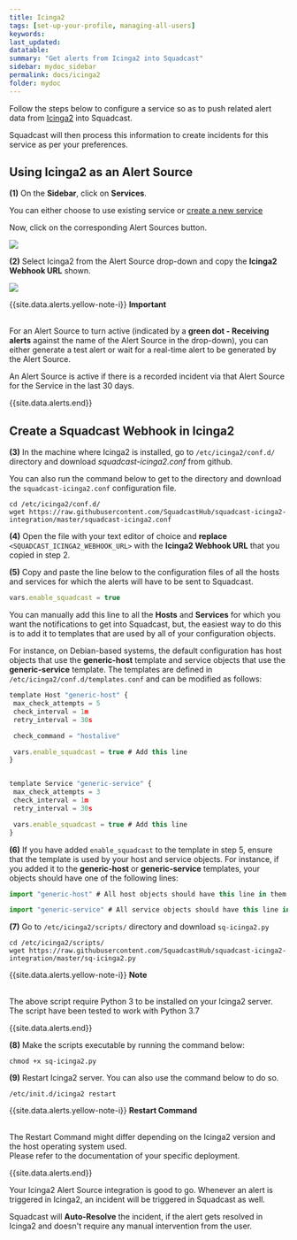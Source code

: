 ```yaml
---
title: Icinga2
tags: [set-up-your-profile, managing-all-users]
keywords: 
last_updated: 
datatable: 
summary: "Get alerts from Icinga2 into Squadcast"
sidebar: mydoc_sidebar
permalink: docs/icinga2
folder: mydoc
---
```


Follow the steps below to configure a service so as to push related alert data from [Icinga2](https://icinga.com/docs/icinga2/latest/) into Squadcast.

Squadcast will then process this information to create incidents for this service as per your preferences.

## Using Icinga2 as an Alert Source

**(1)** On the **Sidebar**, click on **Services**.

You can either choose to use existing service or [create a new service](adding-a-service-1)

Now, click on the corresponding Alert Sources button.

![](images/icinga2_0.png)

**(2)** Select Icinga2 from the Alert Source drop-down and copy the **Icinga2 Webhook URL** shown.

![](images/icinga2_1.png)

{{site.data.alerts.yellow-note-i}}
<b>Important</b><br/><br/>
<p>For an Alert Source to turn active (indicated by a <b>green dot - Receiving alerts</b> against the name of the Alert Source in the drop-down), you can either generate a test alert or wait for a real-time alert to be generated by the Alert Source.</p>
<p>An Alert Source is active if there is a recorded incident via that Alert Source for the Service in the last 30 days.</p>
{{site.data.alerts.end}}

## Create a Squadcast Webhook in Icinga2

**(3)** In the machine where Icinga2 is installed, go to `/etc/icinga2/conf.d/` directory and download *squadcast-icinga2.conf* from github. 

You can also run the command below to get to the directory and download the `squadcast-icinga2.conf` configuration file. 

```
cd /etc/icinga2/conf.d/
wget https://raw.githubusercontent.com/SquadcastHub/squadcast-icinga2-integration/master/squadcast-icinga2.conf
```

**(4)** Open the file with your text editor of choice and **replace** `<SQUADCAST_ICINGA2_WEBHOOK_URL>` with the  **Icinga2 Webhook URL** that you copied in step 2.

**(5)** Copy and paste the line below to the configuration files of all the hosts and services for which the alerts will have to be sent to Squadcast. 

```javascript
vars.enable_squadcast = true
```

You can manually add this line to all the **Hosts** and **Services** for which you want the notifications to get into Squadcast, but, the easiest way to do this is to add it to templates that are used by all of your configuration objects. 

For instance, on Debian-based systems, the default configuration has host objects that use the **generic-host** template and service objects that use the **generic-service** template. The templates are defined in `/etc/icinga2/conf.d/templates.conf` and can be modified as follows:

```javascript
template Host "generic-host" {
 max_check_attempts = 5
 check_interval = 1m
 retry_interval = 30s

 check_command = "hostalive"

 vars.enable_squadcast = true # Add this line
}


template Service "generic-service" {
 max_check_attempts = 3
 check_interval = 1m
 retry_interval = 30s

 vars.enable_squadcast = true # Add this line
}
```
**(6)** If you have added `enable_squadcast` to the template in step 5, ensure that the template is used by your host and service objects. For instance, if you added it to the **generic-host** or **generic-service** templates, your objects should have one of the following lines: 

```javascript
import "generic-host" # All host objects should have this line in them
```

```javascript
import "generic-service" # All service objects should have this line in them
```

**(7)** Go to `/etc/icinga2/scripts/` directory and download `sq-icinga2.py` 

```
cd /etc/icinga2/scripts/
wget https://raw.githubusercontent.com/SquadcastHub/squadcast-icinga2-integration/master/sq-icinga2.py
```

{{site.data.alerts.yellow-note-i}}
<b>Note</b>
<br/><br/><p>The above script require Python 3 to be installed on your Icinga2 server.<br/>
The script have been tested to work with Python 3.7</p>
{{site.data.alerts.end}}

**(8)** Make the scripts executable by running the command below:

```
chmod +x sq-icinga2.py
```

**(9)** Restart Icinga2 server. You can also use the command below to do so. 

```
/etc/init.d/icinga2 restart
```

{{site.data.alerts.yellow-note-i}}
<b>Restart Command</b>
<br/><br/><p>The Restart Command might differ depending on the Icinga2 version and the host operating system used. <br/>Please refer to the documentation of your specific deployment.</p>
{{site.data.alerts.end}}

Your Icinga2 Alert Source integration is good to go. Whenever an alert is triggered in Icinga2, an incident will be triggered in Squadcast as well.

Squadcast will **Auto-Resolve** the incident, if the alert gets resolved in Icinga2 and doesn't require any manual intervention from the user.